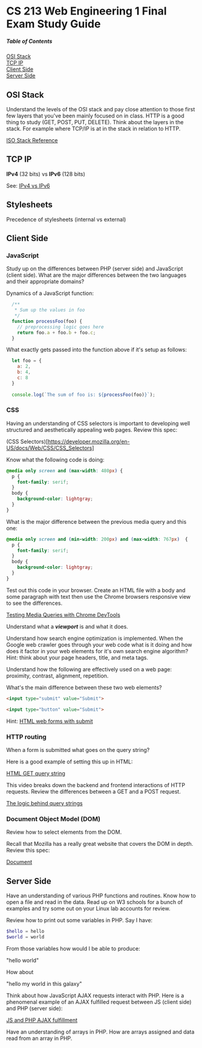 # CS 213 Web Engineering 1 Final Exam Study Guide

##### Table of Contents  
[OSI Stack](#OSI-Stack)  
[TCP IP](#TCP-IP)  
[Client Side](#Client-Side)  
[Server Side](#Server-Side)  

## OSI Stack

Understand the levels of the OSI stack and pay close attention to those first few layers that you've been mainly focused on in class. HTTP is a good thing to study (GET, POST, PUT, DELETE). Think about the layers in the stack. For example where TCP/IP is at in the stack in relation to HTTP.

[ISO Stack Reference](https://www.lifewire.com/osi-model-reference-guide-816289)

## TCP IP

**IPv4** (32 bits) vs **IPv6** (128 bits)

See: [IPv4 vs IPv6](https://www.juniper.net/us/en/products-services/what-is/ipv4-vs-ipv6/)

## Stylesheets

Precedence of stylesheets (internal vs external)

## Client Side

### JavaScript
Study up on the differences between PHP (server side) and JavaScript (client side). What are the major differences between the two languages and their appropriate domains?

Dynamics of a JavaScript function:

```js
  /**
   * Sum up the values in foo
   */
  function processFoo(foo) {
    // preprocessing logic goes here
    return foo.a + foo.b + foo.c;
  }
```

What exactly gets passed into the function above if it's setup as follows:

```js
  let foo = {
    a: 2,
    b: 4,
    c: 8
  }
  
  console.log(`The sum of foo is: ${processFoo(foo)}`);
```

### CSS

Having an understanding of CSS selectors is important to developing well structured and aesthetically appealing web pages. Review this spec:

(CSS Selectors)[https://developer.mozilla.org/en-US/docs/Web/CSS/CSS_Selectors]

Know what the following code is doing:

```css
@media only screen and (max-width: 480px) {
  p {
    font-family: serif;
  }
  body {
    background-color: lightgray;
  }
}
```

What is the major difference between the previous media query and this one:

```css
@media only screen and (min-width: 200px) and (max-width: 767px)  {
  p {
    font-family: serif;
  }
  body {
    background-color: lightgray;
  }
}
```

Test out this code in your browser. Create an HTML file with a body and some paragraph with text then use the Chrome browsers responsive view to see the differences.

[Testing Media Queries with Chrome DevTools](https://developers.google.com/web/tools/chrome-devtools/device-mode)

Understand what a ***viewport*** is and what it does.

Understand how search engine optimization is implemented. When the Google web crawler goes through your web code what is it doing and how does it factor in your web elements for it's own search engine algorithm? Hint: think about your page headers, title, and meta tags.

Understand how the following are effectively used on a web page: proximity, contrast, alignment, repetition.

What's the main difference between these two web elements?

```html
<input type="submit" value="Submit">
```

```html
<input type="button" value="Submit">
```

Hint: [HTML web forms with submit](https://www.w3schools.com/html/tryit.asp?filename=tryhtml_form_submit)

### HTTP routing

When a form is submitted what goes on the query string?

Here is a good example of setting this up in HTML:

[HTML GET query string](https://youtu.be/RkFswrkkie8)

This video breaks down the backend and frontend interactions of HTTP requests. Review the differences between a GET and a POST request.

[The logic behind query strings](https://youtu.be/576WwU7xlWU)

### Document Object Model (DOM)

Review how to select elements from the DOM.

Recall that Mozilla has a really great website that covers the DOM in depth. Review this spec:

[Document](https://developer.mozilla.org/en-US/docs/Web/API/Document)

## Server Side

Have an understanding of various PHP functions and routines. Know how to open a file and read in the data. Read up on W3 schools for a bunch of examples and try some out on your Linux lab accounts for review.

Review how to print out some variables in PHP.
Say I have:

```php
$hello = hello
$world = world
```

From those variables how would I be able to produce:

"hello world"

How about

"hello my world in this galaxy"

Think about how JavaScript AJAX requests interact with PHP. Here is a phenomenal example of an AJAX fulfilled request between JS (client side) and PHP (server side):

[JS and PHP AJAX fulfillment](https://www.w3schools.com/php/php_ajax_php.asp)

Have an understanding of arrays in PHP. How are arrays assigned and data read from an array in PHP.


